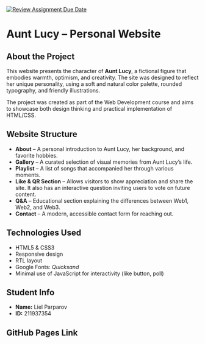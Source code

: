 [![Review Assignment Due Date](https://classroom.github.com/assets/deadline-readme-button-22041afd0340ce965d47ae6ef1cefeee28c7c493a6346c4f15d667ab976d596c.svg)](https://classroom.github.com/a/89IMDEJr)

# Aunt Lucy – Personal Website

## About the Project
This website presents the character of **Aunt Lucy**, a fictional figure that embodies warmth, optimism, and creativity. The site was designed to reflect her unique personality, using a soft and natural color palette, rounded typography, and friendly illustrations.

The project was created as part of the Web Development course and aims to showcase both design thinking and practical implementation of HTML/CSS.

## Website Structure
- **About** – A personal introduction to Aunt Lucy, her background, and favorite hobbies.
- **Gallery** – A curated selection of visual memories from Aunt Lucy’s life.
- **Playlist** – A list of songs that accompanied her through various moments.
- **Like & QR Section** – Allows visitors to show appreciation and share the site. It also has an interactive question inviting users to vote on future content.
- **Q&A** – Educational section explaining the differences between Web1, Web2, and Web3.
- **Contact** – A modern, accessible contact form for reaching out.

## Technologies Used
- HTML5 & CSS3
- Responsive design
- RTL layout
- Google Fonts: *Quicksand*
- Minimal use of JavaScript for interactivity (like button, poll)

## Student Info
- **Name:** Liel Parparov 
- **ID:** 211937354

## GitHub Pages Link


